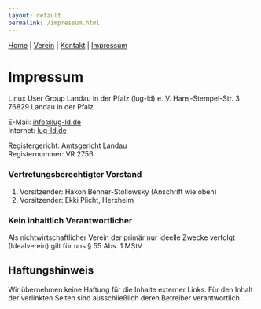 ```yaml
---
layout: default
permalink: /impressum.html
---
```

[Home](/) | [Verein](verein.html) | [Kontakt](kontakt.html) | [Impressum](impressum.html)

# Impressum
Linux User Group Landau in der Pfalz (lug-ld) e. V.
Hans-Stempel-Str. 3
76829 Landau in der Pfalz

E-Mail: [info@lug-ld.de](mailto:info@lug-ld.de)  
Internet: [lug-ld.de](https://lug-ld.de)

Registergericht: Amtsgericht Landau  
Registernummer: VR 2756

### Vertretungsberechtigter Vorstand
1. Vorsitzender: Hakon Benner-Stollowsky (Anschrift wie oben)
1. Vorsitzender: Ekki Plicht, Herxheim

### Kein inhaltlich Verantwortlicher
Als nichtwirtschaftlicher Verein der primär nur ideelle Zwecke verfolgt (Idealverein) gilt für uns § 55 Abs. 1 MStV

## Haftungshinweis
Wir übernehmen keine Haftung für die Inhalte externer Links. Für den Inhalt der verlinkten Seiten sind ausschließlich deren Betreiber verantwortlich.

